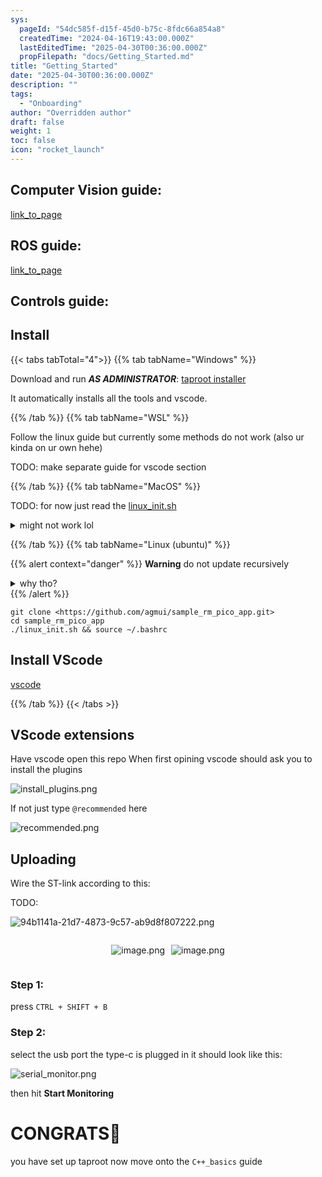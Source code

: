 ```yaml
---
sys:
  pageId: "54dc585f-d15f-45d0-b75c-8fdc66a854a8"
  createdTime: "2024-04-16T19:43:00.000Z"
  lastEditedTime: "2025-04-30T00:36:00.000Z"
  propFilepath: "docs/Getting_Started.md"
title: "Getting_Started"
date: "2025-04-30T00:36:00.000Z"
description: ""
tags:
  - "Onboarding"
author: "Overridden author"
draft: false
weight: 1
toc: false
icon: "rocket_launch"
---
```


## Computer Vision guide:

[link_to_page](86d45bc0-388b-4d26-8848-44f255f73d0e)

## ROS guide:

[link_to_page](3c76c1de-ec8f-46d6-8b0a-294005edc2d5)

## Controls guide:

## Install

{{< tabs tabTotal="4">}}
{{% tab tabName="Windows" %}}

Download and run _**AS ADMINISTRATOR**_: [taproot installer](https://github.com/Thornbots/TeachingFreshies/releases/tag/1.0)

It automatically installs all the tools and vscode.

{{% /tab %}}
{{% tab tabName="WSL" %}}

Follow the linux guide but currently some methods do not work (also ur kinda on ur own hehe)

TODO: make separate guide for vscode section

{{% /tab %}}
{{% tab tabName="MacOS" %}}

TODO: for now just read the [linux_init.sh](https://github.com/agmui/sample_rm_pico_app/blob/main/linux_init.sh)

<details>
<summary>might not work lol</summary>

`brew install libusb pkg-config`

Next install: [vscode](https://code.visualstudio.com/Download)

</details>

{{% /tab %}}
{{% tab tabName="Linux (ubuntu)" %}}

{{% alert context="danger" %}}
**Warning** do not update recursively
<details>
<summary>why tho?</summary>
There are some submodules that may go on for a while (like tinyusb) and I highly
recommend you don't need to get them.
If you want to see what submodules I update just look in `linux_init.sh`
</details>
{{% /alert %}}

```shell
git clone <https://github.com/agmui/sample_rm_pico_app.git>
cd sample_rm_pico_app
./linux_init.sh && source ~/.bashrc
```

## Install VScode

[vscode](https://code.visualstudio.com/Download)

{{% /tab %}}
{{< /tabs >}}

## VScode extensions

Have vscode open this repo
When first opining vscode should ask you to install the plugins

![install_plugins.png](https://prod-files-secure.s3.us-west-2.amazonaws.com/d518164a-d88e-44d1-a4ee-3adb3bd8bce0/89bd30f0-1825-4e77-867b-0a41ce370880/install_plugins.png?X-Amz-Algorithm=AWS4-HMAC-SHA256&X-Amz-Content-Sha256=UNSIGNED-PAYLOAD&X-Amz-Credential=ASIAZI2LB466U4BIEMRP%2F20250802%2Fus-west-2%2Fs3%2Faws4_request&X-Amz-Date=20250802T140801Z&X-Amz-Expires=3600&X-Amz-Security-Token=IQoJb3JpZ2luX2VjEN3%2F%2F%2F%2F%2F%2F%2F%2F%2F%2FwEaCXVzLXdlc3QtMiJHMEUCIBkIXNVvAkKnzjjuz2Opb7ZAquut6WYZSozIxPUr%2F6x8AiEAhpgl2%2BH7SmRIFrscBsEWsFtF%2FshzwFwyAYkjOtaNgw4q%2FwMIFhAAGgw2Mzc0MjMxODM4MDUiDGl850ajdgunBYJQFircA%2B%2FQH0RBZiDLddfMjdCDONPInxGdPk5mTTfS4o1gvPbQwF12TGwNUo%2BnYecmEXkCKrgOsf00O9Ye6tDjik4Qxrycko2iVsmniOjXr%2FQJM%2By%2FmHg1RSsg185o4CqUrbf9gSUubK9cdEKZXaWNKqGUGRI9JslCRjqr9USPD0BwU29vOIaxm%2FgXYjp%2BuNMP%2BvN9jGgz%2B%2BppIVV6zIiwtt4KyaxyQZyIM4nsDYKyVEOKdc52wcRduCcLA%2BbVpZPeRaQmrRAEYBojbFc1LzcdAgJLIFOTlyRESm1BNp19hV23Aw3lAgvaH9fdsspcGaeJwDfbm3POFJBRwDBttVRlhU7gMG45QN%2FuU5CX9u9aAXhr5IkA%2Bw5GFgISQfE6yR7d2ueLB%2FPvmuQEzxXY9jVurZuzMQNNnGNMO34HZ2aTIfNja8Q0HgUXQlGG%2BVHv46y89jTMFg5G3JEwDSjeWT6WIsp5lPsG4s2ARaQ17oeYnAS2yOnsUEzTSODCeUOZ2omDT9hX9M9QQCn0T1zNIBRhkD4p68l8lln3AFK87xoQ3bTKO9GA3UR6t9avNiFeM52JoBM1iEi36%2Bx3zKCoQ7%2F6edYBziLzhDUriei1mXXRZTRI6blQFK7RPfjaZ1Cse%2BJTMOCSuMQGOqUB27jrM9j%2F%2FvcKXNUc7fjnSl3I3Jn9HXRhjpOyBnC1TKAj%2Bcc8AJbMOT9egtMvImSmz7XjkRqe62gQB2d4pMRyLzV5N9HZJ3jCPbeBEWxZVqpxvIo0Xnr7iWpapDP3Ac99cNeZppn37ZeMZNGvHBHeeKbLGlrSyhuipwOp%2FuNDF2%2BbbPGO1nW6FJE7eKzP4Ypo46YaWXv5E1F%2FpK5Jh1WycBRLcKHb&X-Amz-Signature=80a94ba12cca6188bd84a66cbc6fd268ae4f5505a7980e714532611bdd28ed3c&X-Amz-SignedHeaders=host&x-amz-checksum-mode=ENABLED&x-id=GetObject)

If not just type `@recommended` here  

![recommended.png](https://prod-files-secure.s3.us-west-2.amazonaws.com/d518164a-d88e-44d1-a4ee-3adb3bd8bce0/61e661e9-5d85-4dfc-be0d-8d2097a5e793/recommended.png?X-Amz-Algorithm=AWS4-HMAC-SHA256&X-Amz-Content-Sha256=UNSIGNED-PAYLOAD&X-Amz-Credential=ASIAZI2LB466U4BIEMRP%2F20250802%2Fus-west-2%2Fs3%2Faws4_request&X-Amz-Date=20250802T140801Z&X-Amz-Expires=3600&X-Amz-Security-Token=IQoJb3JpZ2luX2VjEN3%2F%2F%2F%2F%2F%2F%2F%2F%2F%2FwEaCXVzLXdlc3QtMiJHMEUCIBkIXNVvAkKnzjjuz2Opb7ZAquut6WYZSozIxPUr%2F6x8AiEAhpgl2%2BH7SmRIFrscBsEWsFtF%2FshzwFwyAYkjOtaNgw4q%2FwMIFhAAGgw2Mzc0MjMxODM4MDUiDGl850ajdgunBYJQFircA%2B%2FQH0RBZiDLddfMjdCDONPInxGdPk5mTTfS4o1gvPbQwF12TGwNUo%2BnYecmEXkCKrgOsf00O9Ye6tDjik4Qxrycko2iVsmniOjXr%2FQJM%2By%2FmHg1RSsg185o4CqUrbf9gSUubK9cdEKZXaWNKqGUGRI9JslCRjqr9USPD0BwU29vOIaxm%2FgXYjp%2BuNMP%2BvN9jGgz%2B%2BppIVV6zIiwtt4KyaxyQZyIM4nsDYKyVEOKdc52wcRduCcLA%2BbVpZPeRaQmrRAEYBojbFc1LzcdAgJLIFOTlyRESm1BNp19hV23Aw3lAgvaH9fdsspcGaeJwDfbm3POFJBRwDBttVRlhU7gMG45QN%2FuU5CX9u9aAXhr5IkA%2Bw5GFgISQfE6yR7d2ueLB%2FPvmuQEzxXY9jVurZuzMQNNnGNMO34HZ2aTIfNja8Q0HgUXQlGG%2BVHv46y89jTMFg5G3JEwDSjeWT6WIsp5lPsG4s2ARaQ17oeYnAS2yOnsUEzTSODCeUOZ2omDT9hX9M9QQCn0T1zNIBRhkD4p68l8lln3AFK87xoQ3bTKO9GA3UR6t9avNiFeM52JoBM1iEi36%2Bx3zKCoQ7%2F6edYBziLzhDUriei1mXXRZTRI6blQFK7RPfjaZ1Cse%2BJTMOCSuMQGOqUB27jrM9j%2F%2FvcKXNUc7fjnSl3I3Jn9HXRhjpOyBnC1TKAj%2Bcc8AJbMOT9egtMvImSmz7XjkRqe62gQB2d4pMRyLzV5N9HZJ3jCPbeBEWxZVqpxvIo0Xnr7iWpapDP3Ac99cNeZppn37ZeMZNGvHBHeeKbLGlrSyhuipwOp%2FuNDF2%2BbbPGO1nW6FJE7eKzP4Ypo46YaWXv5E1F%2FpK5Jh1WycBRLcKHb&X-Amz-Signature=6441a1e64e9c727becc9c1903cb65fdf553e888e6192471e07f9255eea62962b&X-Amz-SignedHeaders=host&x-amz-checksum-mode=ENABLED&x-id=GetObject)

## Uploading

Wire the ST-link according to this:

TODO:

![94b1141a-21d7-4873-9c57-ab9d8f807222.png](https://prod-files-secure.s3.us-west-2.amazonaws.com/d518164a-d88e-44d1-a4ee-3adb3bd8bce0/e5fad17d-ab82-4300-9f4c-505ab4b1202c/94b1141a-21d7-4873-9c57-ab9d8f807222.png?X-Amz-Algorithm=AWS4-HMAC-SHA256&X-Amz-Content-Sha256=UNSIGNED-PAYLOAD&X-Amz-Credential=ASIAZI2LB466U4BIEMRP%2F20250802%2Fus-west-2%2Fs3%2Faws4_request&X-Amz-Date=20250802T140801Z&X-Amz-Expires=3600&X-Amz-Security-Token=IQoJb3JpZ2luX2VjEN3%2F%2F%2F%2F%2F%2F%2F%2F%2F%2FwEaCXVzLXdlc3QtMiJHMEUCIBkIXNVvAkKnzjjuz2Opb7ZAquut6WYZSozIxPUr%2F6x8AiEAhpgl2%2BH7SmRIFrscBsEWsFtF%2FshzwFwyAYkjOtaNgw4q%2FwMIFhAAGgw2Mzc0MjMxODM4MDUiDGl850ajdgunBYJQFircA%2B%2FQH0RBZiDLddfMjdCDONPInxGdPk5mTTfS4o1gvPbQwF12TGwNUo%2BnYecmEXkCKrgOsf00O9Ye6tDjik4Qxrycko2iVsmniOjXr%2FQJM%2By%2FmHg1RSsg185o4CqUrbf9gSUubK9cdEKZXaWNKqGUGRI9JslCRjqr9USPD0BwU29vOIaxm%2FgXYjp%2BuNMP%2BvN9jGgz%2B%2BppIVV6zIiwtt4KyaxyQZyIM4nsDYKyVEOKdc52wcRduCcLA%2BbVpZPeRaQmrRAEYBojbFc1LzcdAgJLIFOTlyRESm1BNp19hV23Aw3lAgvaH9fdsspcGaeJwDfbm3POFJBRwDBttVRlhU7gMG45QN%2FuU5CX9u9aAXhr5IkA%2Bw5GFgISQfE6yR7d2ueLB%2FPvmuQEzxXY9jVurZuzMQNNnGNMO34HZ2aTIfNja8Q0HgUXQlGG%2BVHv46y89jTMFg5G3JEwDSjeWT6WIsp5lPsG4s2ARaQ17oeYnAS2yOnsUEzTSODCeUOZ2omDT9hX9M9QQCn0T1zNIBRhkD4p68l8lln3AFK87xoQ3bTKO9GA3UR6t9avNiFeM52JoBM1iEi36%2Bx3zKCoQ7%2F6edYBziLzhDUriei1mXXRZTRI6blQFK7RPfjaZ1Cse%2BJTMOCSuMQGOqUB27jrM9j%2F%2FvcKXNUc7fjnSl3I3Jn9HXRhjpOyBnC1TKAj%2Bcc8AJbMOT9egtMvImSmz7XjkRqe62gQB2d4pMRyLzV5N9HZJ3jCPbeBEWxZVqpxvIo0Xnr7iWpapDP3Ac99cNeZppn37ZeMZNGvHBHeeKbLGlrSyhuipwOp%2FuNDF2%2BbbPGO1nW6FJE7eKzP4Ypo46YaWXv5E1F%2FpK5Jh1WycBRLcKHb&X-Amz-Signature=5028ea71bdc13274d6042d333d7fa2b9ee7c183173dc6ca76046cf212fea3d1e&X-Amz-SignedHeaders=host&x-amz-checksum-mode=ENABLED&x-id=GetObject)

<div style="display: flex;flex-direction: row; column-gap:10px; max-width: 630px;justify-content: center;">
<div>

![image.png](https://prod-files-secure.s3.us-west-2.amazonaws.com/d518164a-d88e-44d1-a4ee-3adb3bd8bce0/210ecb78-1116-4d7b-b9b7-2292f66fa2c2/image.png?X-Amz-Algorithm=AWS4-HMAC-SHA256&X-Amz-Content-Sha256=UNSIGNED-PAYLOAD&X-Amz-Credential=ASIAZI2LB46634H6SREJ%2F20250802%2Fus-west-2%2Fs3%2Faws4_request&X-Amz-Date=20250802T140807Z&X-Amz-Expires=3600&X-Amz-Security-Token=IQoJb3JpZ2luX2VjEN3%2F%2F%2F%2F%2F%2F%2F%2F%2F%2FwEaCXVzLXdlc3QtMiJHMEUCIQDtN%2FC7MqewZQGgZIVJMA8IIjtHnMCIW9UqQTRMRCYEvQIgChvPgy0YoUp6bQiiLc%2Bn%2BpzfQLf7Ekp1wxcF6hPYor8q%2FwMIFhAAGgw2Mzc0MjMxODM4MDUiDGbEOEPPI3Z7IjK9UyrcA8dZLBjKVbJy40aWtjSpEPtqhqpD%2FRQDcrwBAFX5slW5VfcYoGj7ZoOy4jgHO0SJQ2x8AV%2BGRk8OnwGqu8jQ9ytRNiot2Iw42%2Bs0qM9cdT8mY0mGiPvepOH4E7f2RqirKoWGtEPZVoJJ0aEWDdklW5h04aPamSMetZNKSdX2gxG3iW%2BvE38HxXXTzu8MFqAOWG4E3WGVokgeg%2BMHj%2FFQpxdoct4FipoURZ0oQGbqm1NyqcIrNDBTRqOYW5xSLfeTrrGfLKa95D68ai%2F1Ncyh1CauryFSWTC6sjvF5oi2mweaGZvwY7PUKgbTiicFdaIV58NeG2UD0L4y5%2F%2FPvbR1j7A%2Bda6WbvusuSmke%2FemmCWY3NyF08pYx6W2l60pZF%2BM7AfF%2B3FRR4zdQ6mos69ByoBrNd0ckpEz85soCz5pV3qL3OAl3JncOIkma5gYQoz1E7eJDLQBeHcBC3Ti3mrXBJEQpjTA06ry%2B9Pf5xxmulLukrDIMlgaRurXH4PS1vBybhyi2AAoFaMctU2fBh17Y9W1zYKxWq0eDXdQu3bQnfodTMkyYDPXz8k2CtbdKLB0DnCJCxZBSnoJfh1I%2FvsGw3maHrnJOdYBwYxX2zrtjWUyqe3e2aAvLwGmiaQuMLWRuMQGOqUB1kt3b3drPL3syI%2BK74N%2BRX88pXc9ID05%2B4Wy8WOTZYGtaZkEshLo1rHVNp10O%2FMqujvhKZLZWiiy8%2BzEgRAUKBA3OCE8iG7cxCpm2dhM1cgJ%2Bi93v1fezO5aNr%2Bh5zNUv8zzHUc49rELkz0Dc7PFiHII1tqJCyXyYziuv8ZVfUntovRiLqqdu2QcGk6%2Bs6vguz%2BCslRDNX9sea%2Bm0Mvwf8NnfwDP&X-Amz-Signature=f94896f72dc425b5fbb0218516bd7074de033fe720ebc6f5e5b8eaab8d1fda97&X-Amz-SignedHeaders=host&x-amz-checksum-mode=ENABLED&x-id=GetObject)

</div>
<div>

![image.png](https://prod-files-secure.s3.us-west-2.amazonaws.com/d518164a-d88e-44d1-a4ee-3adb3bd8bce0/33a0fd0f-8ca6-4a86-8e09-26e95ded1fff/image.png?X-Amz-Algorithm=AWS4-HMAC-SHA256&X-Amz-Content-Sha256=UNSIGNED-PAYLOAD&X-Amz-Credential=ASIAZI2LB4666LLHH6UX%2F20250802%2Fus-west-2%2Fs3%2Faws4_request&X-Amz-Date=20250802T140808Z&X-Amz-Expires=3600&X-Amz-Security-Token=IQoJb3JpZ2luX2VjEN3%2F%2F%2F%2F%2F%2F%2F%2F%2F%2FwEaCXVzLXdlc3QtMiJGMEQCIGDlZUpE64GumHgN12ckzn65XWRv57xLCxXG10KbfY6YAiBHcwa72rvdVfN2SmN%2BfZwOgzsJfaaSmhO1qXuIS9Adjyr%2FAwgWEAAaDDYzNzQyMzE4MzgwNSIMKZDywzq4qORN%2FHuHKtwDqzlBhNOumLvpDF%2FAZgBroLmN7cPvDlYbt8P8he26JfOAXfjyydPbi%2Fqx08IsH4UcG2U5lyEPPODnoSFgMkRlVdpKTz8GTo8VJsJe%2BJsALkQhHXyPGywgaAoBCo6MpfTcNy11r52pyxtOuZCqV%2B6lneZOruNNHEXwgooaiRjPi%2B6BcKIhomBGx0uOPitbjNaZ7IMtxl8%2FiANF40%2FjvObniUVuLhgNNJZPy5sQekhYWkhGFBeMUpo2mvNlHwKkNx6JU325Kfxfp75nCMeS0L8hNbSscxFEoGfMk7bYw9hPZKlhRGEY6CQhLqYtLHovYcxG3gSmpIH6J7dx5uKcrSNK32UYKFwjT6TzCXdlkT0cuKNFGCP9LVid0jQAlBmrt2bgOUVw4uJwGY6OcPkaJSyGvZgaf0d%2FpaQXc4dLLgyXDpt5GbqmhqK7x9Co%2BvAYnSmc8SE1Z%2FSi71X1T2pQ9Ku6tFZf9Fp5Tbhj9y6sZdPXW3MnJM0REUMDHq1HzHZxuXeJdN4ZbdUs%2FZSh874MTA7%2FM%2BROqqEyAk4BI5NIsLY1lyTwSnIaGq1kxbvxJXl5cCaXc%2F%2BXFVy2NT2qAchXdKAXkVXmw7ahISv2QOszz%2FdP9%2BhXJDc88tWRzF55VM8wrpS4xAY6pgFqxVC4tGUaCBX401yWZsL%2FnalBO1GJDMM7NYuWfS2RbKHY7jwC5PA4BPTuIAmVxWipI6512ARyKrLfeg9Hex4y%2BgDcN%2Fimu9sQ%2Bp0THmO8oDaI6l1Vs8tHovFFuXuvkVUgB7CDAuUEuIvKzXK%2FzDrat9jjBUgKTR2HPsTeebPCaPnDGOuHGYCE2IjU1uoHLhwMbh3RsVT2morkpIt%2B5YBCeCW21FnS&X-Amz-Signature=423aeae2281c65b926f08f89f338e13fd999b0df2d5d1d96d8e5f535bbef2131&X-Amz-SignedHeaders=host&x-amz-checksum-mode=ENABLED&x-id=GetObject)

</div>
</div>

### Step 1:

press `CTRL + SHIFT + B`

### Step 2:

select the usb port the type-c is plugged in it should look like this:

![serial_monitor.png](https://prod-files-secure.s3.us-west-2.amazonaws.com/d518164a-d88e-44d1-a4ee-3adb3bd8bce0/f03f4774-05d4-4393-b6a0-d5efb6d315ab/serial_monitor.png?X-Amz-Algorithm=AWS4-HMAC-SHA256&X-Amz-Content-Sha256=UNSIGNED-PAYLOAD&X-Amz-Credential=ASIAZI2LB466U4BIEMRP%2F20250802%2Fus-west-2%2Fs3%2Faws4_request&X-Amz-Date=20250802T140801Z&X-Amz-Expires=3600&X-Amz-Security-Token=IQoJb3JpZ2luX2VjEN3%2F%2F%2F%2F%2F%2F%2F%2F%2F%2FwEaCXVzLXdlc3QtMiJHMEUCIBkIXNVvAkKnzjjuz2Opb7ZAquut6WYZSozIxPUr%2F6x8AiEAhpgl2%2BH7SmRIFrscBsEWsFtF%2FshzwFwyAYkjOtaNgw4q%2FwMIFhAAGgw2Mzc0MjMxODM4MDUiDGl850ajdgunBYJQFircA%2B%2FQH0RBZiDLddfMjdCDONPInxGdPk5mTTfS4o1gvPbQwF12TGwNUo%2BnYecmEXkCKrgOsf00O9Ye6tDjik4Qxrycko2iVsmniOjXr%2FQJM%2By%2FmHg1RSsg185o4CqUrbf9gSUubK9cdEKZXaWNKqGUGRI9JslCRjqr9USPD0BwU29vOIaxm%2FgXYjp%2BuNMP%2BvN9jGgz%2B%2BppIVV6zIiwtt4KyaxyQZyIM4nsDYKyVEOKdc52wcRduCcLA%2BbVpZPeRaQmrRAEYBojbFc1LzcdAgJLIFOTlyRESm1BNp19hV23Aw3lAgvaH9fdsspcGaeJwDfbm3POFJBRwDBttVRlhU7gMG45QN%2FuU5CX9u9aAXhr5IkA%2Bw5GFgISQfE6yR7d2ueLB%2FPvmuQEzxXY9jVurZuzMQNNnGNMO34HZ2aTIfNja8Q0HgUXQlGG%2BVHv46y89jTMFg5G3JEwDSjeWT6WIsp5lPsG4s2ARaQ17oeYnAS2yOnsUEzTSODCeUOZ2omDT9hX9M9QQCn0T1zNIBRhkD4p68l8lln3AFK87xoQ3bTKO9GA3UR6t9avNiFeM52JoBM1iEi36%2Bx3zKCoQ7%2F6edYBziLzhDUriei1mXXRZTRI6blQFK7RPfjaZ1Cse%2BJTMOCSuMQGOqUB27jrM9j%2F%2FvcKXNUc7fjnSl3I3Jn9HXRhjpOyBnC1TKAj%2Bcc8AJbMOT9egtMvImSmz7XjkRqe62gQB2d4pMRyLzV5N9HZJ3jCPbeBEWxZVqpxvIo0Xnr7iWpapDP3Ac99cNeZppn37ZeMZNGvHBHeeKbLGlrSyhuipwOp%2FuNDF2%2BbbPGO1nW6FJE7eKzP4Ypo46YaWXv5E1F%2FpK5Jh1WycBRLcKHb&X-Amz-Signature=dab02110be3f3e4e92c9ed98661589805059e1b04864c235fcd42cae314d0db5&X-Amz-SignedHeaders=host&x-amz-checksum-mode=ENABLED&x-id=GetObject)

then hit **Start Monitoring**

# CONGRATS🎉

you have set up taproot now move onto the `C++_basics` guide

